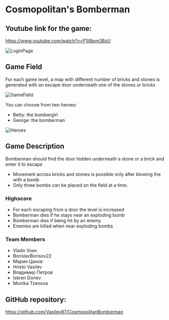 # Cosmopolitan's Bomberman

## Youtube link for the game:
https://www.youtube.com/watch?v=P1II8pm3BzU

![LoginPage](https://github.com/Vasilev87/CosmopolitanBomberman/blob/master/UI-images/login-page.png)

## Game Field
For each game level, a map with different number of bricks and stones is generated with an escape door underneath one of the stones or bricks

![GameField](https://github.com/Vasilev87/CosmopolitanBomberman/blob/master/UI-images/game-field.png)

You can choose from two heroes:
- Betty: the bombergirl
- George: the bomberman

![Heroes](https://github.com/Vasilev87/CosmopolitanBomberman/blob/master/UI-images/hero-selection.png)

## Game Description

Bomberman should find the door hidden underneath a stone or a brick and enter it to escape
* Movement across bricks and stones is possible only after blowing the with a bomb
* Only three bombs can be placed on the field at a time.

### Highscore

* For each escaping from a door the level is increased
* Bomberman dies if he stays near an exploding bomb
* Bomberman dies if being hit by an enemy
* Enemies are killed when near exploding bombs

### Team Members
* Vlado Voev
* BorislavBorisov22
* Марин Цанов
* Hristo Vasilev
* Владимир Петров
* Iskren Donev
* Monika Tzenova

## GitHub repository:

https://github.com/Vasilev87/CosmopolitanBomberman